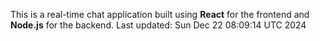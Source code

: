 This is a real-time chat application built using **React** for the frontend and **Node.js** for the backend.
Last updated: Sun Dec 22 08:09:14 UTC 2024
